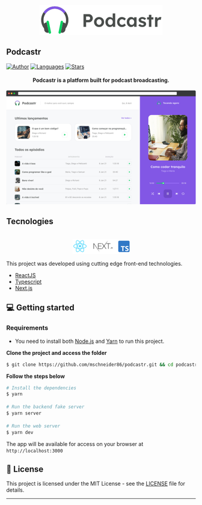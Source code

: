 <div align="center">
  <img src=".github/logo.svg" alt="Podcastr logo">
</div>

## Podcastr

[![Author](https://img.shields.io/badge/author-mschneider86-8257E5?style=flat-square)](https://github.com/mschneider86)
[![Languages](https://img.shields.io/github/languages/count/mschneider86/podcastr?color=%238257E5&style=flat-square)](#)
[![Stars](https://img.shields.io/github/stars/mschneider86/podcastr?color=8257E5&style=flat-square)](https://github.com/mschneider86/podcastr/stargazers)

<h4 align="center">
  Podcastr is a platform built for podcast broadcasting.
</h4>

![Podcastr preview](.github/app.png)

## Tecnologies

<div align="center">
  <br />
  <img src=".github/techs.png" alt="Technologies used">
</div>

This project was developed using cutting edge front-end technologies.


- [ReactJS](https://reactjs.org/)
- [Typescript](https://www.typescriptlang.org/)
- [Next.js](https://nextjs.org/)

## 💻 Getting started

### Requirements

- You need to install both [Node.js](https://nodejs.org/en/download/) and [Yarn](https://yarnpkg.com/) to run this project.

**Clone the project and access the folder**

```bash
$ git clone https://github.com/mschneider86/podcastr.git && cd podcastr
```

**Follow the steps below**

```bash
# Install the dependencies
$ yarn

# Run the backend fake server
$ yarn server

# Run the web server
$ yarn dev
```

The app will be available for access on your browser at `http://localhost:3000`

## 📝 License

This project is licensed under the MIT License - see the [LICENSE](LICENSE) file for details.

---


